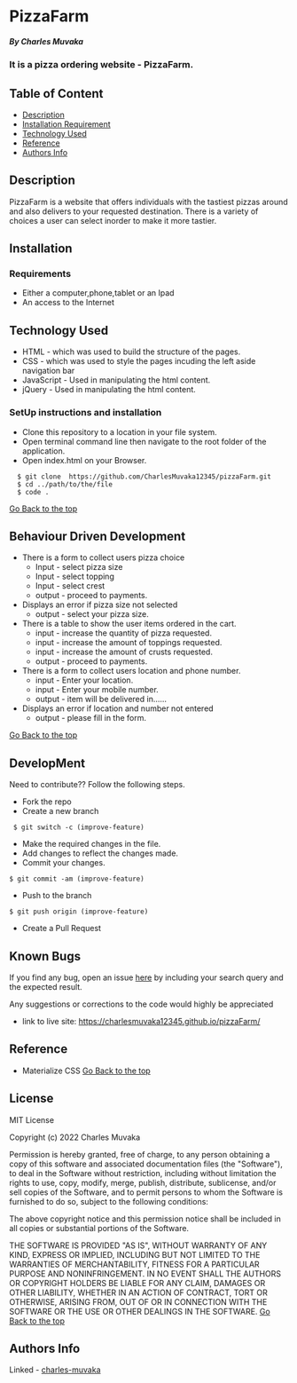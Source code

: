 # PizzaFarm
 ##### By Charles Muvaka
 ### It is a pizza ordering website - PizzaFarm.
 ## Table of Content
 + [Description](#description)
 + [Installation Requirement](#Installation)
 + [Technology Used](#technology-used)
 + [Reference](#reference)
 + [Authors Info](#author-Info)
 ## Description
 <p>PizzaFarm is a website that offers individuals with the tastiest pizzas around and also delivers to your requested destination. There is a variety of choices a user can select inorder to make it more tastier.</p>
 
 ## Installation
 ### Requirements
 * Either a computer,phone,tablet or an Ipad
 * An access to the Internet
 ## Technology Used
 * HTML - which was used to build the structure of the pages.
 * CSS - which was used to style the pages incuding the left aside navigation bar
 * JavaScript - Used in manipulating the html content.
  * jQuery - Used in manipulating the html content.
 ### SetUp instructions and installation
 * Clone this repository to a location in your file system.
 * Open terminal command line then navigate to the root folder of the application. 
 * Open index.html on your Browser.
  ```
    $ git clone  https://github.com/CharlesMuvaka12345/pizzaFarm.git
    $ cd ../path/to/the/file
    $ code .
   ```
   [Go Back to the top](#PizzaFarm)
 ## Behaviour Driven Development
  * There is a form to collect users pizza choice
     * Input - select pizza size
     * Input - select topping
     * Input - select crest
     * output - proceed to payments.
  * Displays an error if pizza size not selected
     * output - select your pizza size.
  * There is a table to show the user items ordered in the cart.
     * input - increase the quantity of pizza requested.
     * input - increase the amount of toppings requested.
     * input - increase the amount of crusts requested.
     * output - proceed to payments.
  * There is a form to collect users location and phone number.
     * input - Enter your location.
     * input - Enter your mobile number.
     * output - item will be delivered in...... 
  * Displays an error if location and number not entered
     * output - please fill in the form.    
 

   [Go Back to the top](#PizzaFarm)
 ## DevelopMent
 <p> Need to contribute?? Follow the following steps.</p>

 * Fork the repo
 * Create a new branch 
 ```
  $ git switch -c (improve-feature)
  ```
 * Make the required changes in the file.
 * Add changes to reflect the changes made.
 * Commit your changes.
  ```
  $ git commit -am (improve-feature)
  ```
 * Push to the branch
  ```
  $ git push origin (improve-feature)
   ```
 * Create a Pull Request

 ## Known Bugs
 <p>If you find any bug, open an issue <a href="https://github.com/CharlesMuvaka12345/pizzaFarm/issues">here</a> by including your search query and the expected result.</p>
 <p>Any suggestions or corrections to the code would highly be appreciated</p>

  * link to live site: https://charlesmuvaka12345.github.io/pizzaFarm/

 ## Reference
 * Materialize CSS
 [Go Back to the top](#PizzaFarm)

  ## License 
 MIT License

Copyright (c) 2022 Charles Muvaka

Permission is hereby granted, free of charge, to any person obtaining a copy
of this software and associated documentation files (the "Software"), to deal
in the Software without restriction, including without limitation the rights
to use, copy, modify, merge, publish, distribute, sublicense, and/or sell
copies of the Software, and to permit persons to whom the Software is
furnished to do so, subject to the following conditions:

The above copyright notice and this permission notice shall be included in all
copies or substantial portions of the Software.

THE SOFTWARE IS PROVIDED "AS IS", WITHOUT WARRANTY OF ANY KIND, EXPRESS OR
IMPLIED, INCLUDING BUT NOT LIMITED TO THE WARRANTIES OF MERCHANTABILITY,
FITNESS FOR A PARTICULAR PURPOSE AND NONINFRINGEMENT. IN NO EVENT SHALL THE
AUTHORS OR COPYRIGHT HOLDERS BE LIABLE FOR ANY CLAIM, DAMAGES OR OTHER
LIABILITY, WHETHER IN AN ACTION OF CONTRACT, TORT OR OTHERWISE, ARISING FROM,
OUT OF OR IN CONNECTION WITH THE SOFTWARE OR THE USE OR OTHER DEALINGS IN THE
SOFTWARE.
[Go Back to the top](#PizzaFarm)
 ## Authors Info
 Linked - [charles-muvaka](https://ke.linkedin.com/in/charles-muvaka-bb958910a)